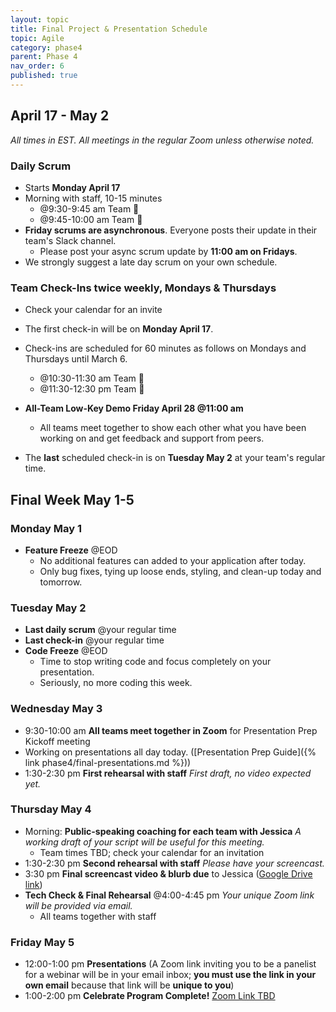```yaml
---
layout: topic
title: Final Project & Presentation Schedule
topic: Agile
category: phase4
parent: Phase 4
nav_order: 6
published: true
---
```


## April 17 - May 2

_All times in EST._
_All meetings in the regular Zoom unless otherwise noted._

### Daily Scrum

- Starts **Monday April 17**
- Morning with staff, 10-15 minutes
    - @9:30-9:45 am Team 🍔
    - @9:45-10:00 am Team 🍟
- **Friday scrums are asynchronous**. Everyone posts their update in their team's Slack channel.
    - Please post your async scrum update by **11:00 am on Fridays**.
- We strongly suggest a late day scrum on your own schedule.

### Team Check-Ins twice weekly, Mondays & Thursdays

- Check your calendar for an invite
- The first check-in will be on **Monday April 17**.
- Check-ins are scheduled for 60 minutes as follows on Mondays and Thursdays until March 6.
    - @10:30-11:30 am Team 🍔
    - @11:30-12:30 pm Team 🍟

- **All-Team Low-Key Demo Friday April 28 @11:00 am**
    - All teams meet together to show each other what you have been working on and get feedback and support from peers.

- The **last** scheduled check-in is on **Tuesday May 2** at your team's regular time.

## Final Week May 1-5

### Monday May 1

- **Feature Freeze** @EOD
    - No additional features can added to your application after today.
    - Only bug fixes, tying up loose ends, styling, and clean-up today and tomorrow.

### Tuesday May 2

- **Last daily scrum** @your regular time
- **Last check-in** @your regular time
- **Code Freeze** @EOD
    - Time to stop writing code and focus completely on your presentation.
    - Seriously, no more coding this week.

### Wednesday May 3

- 9:30-10:00 am **All teams meet together in Zoom** for Presentation Prep Kickoff meeting
- Working on presentations all day today. ([Presentation Prep Guide]({% link phase4/final-presentations.md %}))
- 1:30-2:30 pm **First rehearsal with staff** _First draft, no video expected yet._

### Thursday May 4

- Morning: **Public-speaking coaching for each team with Jessica** _A working draft of your script will be useful for this meeting._
    - Team times TBD; check your calendar for an invitation
- 1:30-2:30 pm **Second rehearsal with staff** _Please have your screencast._
- 3:30 pm **Final screencast video & blurb due** to Jessica ([Google Drive link](https://drive.google.com/drive/folders/1qvOTZdnTDGpRe1LwbcnfEm1wr_uUDZ9H?usp=sharing))
- **Tech Check & Final Rehearsal** @4:00-4:45 pm _Your unique Zoom link will be provided via email._
    - All teams together with staff

### Friday May 5

- 12:00-1:00 pm **Presentations** (A Zoom link inviting you to be a panelist for a webinar will be in your email inbox; **you must use the link in your own email** because that link will be **unique to you**)
- 1:00-2:00 pm **Celebrate Program Complete!** [Zoom Link TBD]()
